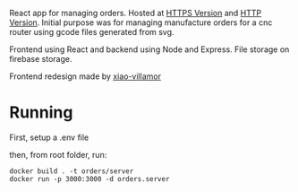 React app for managing orders. Hosted at [HTTPS Version](https://hermo.me) and  [HTTP Version](http://orders.hermo.me). Initial purpose was for managing manufacture orders for a cnc router using gcode files generated from svg. 

Frontend using React and backend using Node and Express. File storage on firebase storage.

Frontend redesign made by [xiao-villamor](https://github.com/xiao-villamor)

# Running
First, setup a .env file

then, from root folder, run:

```console
docker build . -t orders/server
docker run -p 3000:3000 -d orders.server
```

